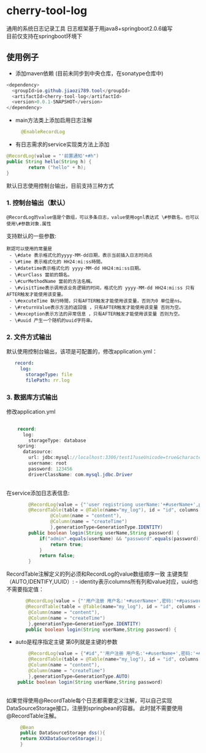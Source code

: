 # cherry-tool-log
通用的系统日志记录工具
日志框架基于用java8+springboot2.0.6编写<br/>
目前仅支持在springboot环境下

## 使用例子

- 添加maven依赖 (目前未同步到中央仓库，在sonatype仓库中)
```java
<dependency>
  <groupId>io.github.jiaozi789.tool</groupId>
  <artifactId>cherry-tool-log</artifactId>
  <version>0.0.1-SNAPSHOT</version>
</dependency>
```
- main方法类上添加启用日志注解
  ```java
    @EnableRecordLog
  ```

- 有日志需求的service实现类方法上添加
```java
@RecordLog(value = "'前置通知'+#h")
public String hello(String h) {
    	return ("hello" + h);
}
```
默认日志使用控制台输出，目前支持三种方式 
 ### 1. 控制台输出（默认）
    @RecordLog的value值是个数组，可以多条日志，value使用ognl表达式 \#参数名，也可以使用\#参数对象.属性
   支持默认的一些参数:
   
    默認可以使用的常量是
     - \#date 表示格式化的yyyy-MM-dd日期，表示当前插入日志时间点
	 - \#time 表示格式化的 HH24:mi:ss時間。
	 - \#datetime表示格式化的 yyyy-MM-dd HH24:mi:ss日期。
	 - \#curClass 當前的類名。
	 - \#curMethodName 當前的方法名稱。
	 - \#visitTime表示调用该业务逻辑的时间，格式化的 yyyy-MM-dd HH24:mi:ss 只有AFTER触发才能使用该变量。
	 - \#excuteTime 執行時間，只有AFTER触发才能使用该变量，否则为0 单位是ns。
	 - \#returnValue表示方法的返回值 ，只有AFTER触发才能使用该变量 否则为空。
	 - \#exception表示方法的异常信息 ，只有AFTER触发才能使用该变量 否则为空。
	 - \#uuid 产生一个随机的uuid字符串。
 
 ### 2. 文件方式输出
   默认使用控制台输出，该项是可配置的，修改application.yml：
   
 ```yml
    record: 
      log: 
        storageType: file
        filePath: rr.log
 ```

 ### 3. 数据库方式输出
   修改application.yml
   
```java
    
    record: 
      log: 
        storageType: database
    spring: 
      datasource: 
        url: jdbc:mysql://localhost:3306/test1?useUnicode=true&characterEncoding=utf8
        username: root
        password: 123456
        driverClassName: com.mysql.jdbc.Driver
	
 ``` 
 在service添加日志表信息:
```java
        @RecordLog(value = {"'user registriong userName:'+#userName+',password:'+#password","#datetime"})
        @RecordTable(table = @Table(name="my_log"), id = "id", columns = {
    			@Column(name = "content"), 
    			@Column(name = "createTime") 
    			},generationType=GenerationType.IDENTITY)
    	public boolean login(String userName,String password) {
    		if("admin".equals(userName) && "password".equals(password)) {
    			return true;
    		}
    		return false;
    	}
```
    
   RecordTable注解定义的列必须和RecordLog的value数组顺序一致
   主键类型（AUTO,IDENTIFY,UUID）:
      - identity表示columns所有列和value对应，uuid也不需要指定值：

```java
       @RecordLog(value = {"'用户注册 用户名:'+#userName+',密码:'+#password","#datetime"})
       @RecordTable(table = @Table(name="my_log"), id = "id", columns = {
		@Column(name = "content"), 
		@Column(name = "createTime") 
		},generationType=GenerationType.IDENTITY)
       public boolean login(String userName,String password) {
```
   - auto是程序指定主键  第0列就是主键的参数
```java
        @RecordLog(value = {"#id","'用户注册 用户名:'+#userName+',密码:'+#password","#datetime"})		
        @RecordTable(table = @Table(name="my_log"), id = "id", columns = {
		@Column(name = "content"), 
		@Column(name = "createTime") 
		},generationType=GenerationType.AUTO)
	public boolean login(String userName,String password) 			
					
```
   如果觉得使用@RecordTable每个日志都需要定义注解，可以自己实现DataSourceStorage接口，注册到springbean的容器。
     此时就不需要使用@RecordTable注解。
   
```java
     @Bean
     public DataSourceStorage dss(){
	 return XXXDataSourceStorage();
     }
```
  
